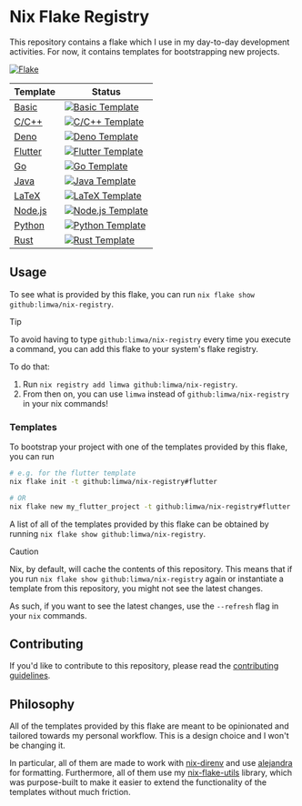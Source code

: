 # Nix Flake Registry

This repository contains a flake which I use in my day-to-day development activities. For now, it contains templates for bootstrapping new projects.

[![Flake](https://github.com/limwa/nix-registry/actions/workflows/flake.yaml/badge.svg)](https://github.com/limwa/nix-registry/actions/workflows/flake.yaml)

| Template                                                                     | Status                                                                                                                                                                                        |
| ---------------------------------------------------------------------------- | --------------------------------------------------------------------------------------------------------------------------------------------------------------------------------------------- |
| [Basic](https://github.com/limwa/nix-registry/tree/main/templates/basic)     | [![Basic Template](https://github.com/limwa/nix-registry/actions/workflows/template-basic.yaml/badge.svg)](https://github.com/limwa/nix-registry/actions/workflows/template-basic.yaml)       |
| [C/C++](https://github.com/limwa/nix-registry/tree/main/templates/c)         | [![C/C++ Template](https://github.com/limwa/nix-registry/actions/workflows/template-c.yaml/badge.svg)](https://github.com/limwa/nix-registry/actions/workflows/template-c.yaml)               |
| [Deno](https://github.com/limwa/nix-registry/tree/main/templates/deno)       | [![Deno Template](https://github.com/limwa/nix-registry/actions/workflows/template-deno.yaml/badge.svg)](https://github.com/limwa/nix-registry/actions/workflows/template-deno.yaml)          |
| [Flutter](https://github.com/limwa/nix-registry/tree/main/templates/flutter) | [![Flutter Template](https://github.com/limwa/nix-registry/actions/workflows/template-flutter.yaml/badge.svg)](https://github.com/limwa/nix-registry/actions/workflows/template-flutter.yaml) |
| [Go](https://github.com/limwa/nix-registry/tree/main/templates/go)           | [![Go Template](https://github.com/limwa/nix-registry/actions/workflows/template-go.yaml/badge.svg)](https://github.com/limwa/nix-registry/actions/workflows/template-go.yaml)                |
| [Java](https://github.com/limwa/nix-registry/tree/main/templates/java)       | [![Java Template](https://github.com/limwa/nix-registry/actions/workflows/template-java.yaml/badge.svg)](https://github.com/limwa/nix-registry/actions/workflows/template-java.yaml)          |
| [LaTeX](https://github.com/limwa/nix-registry/tree/main/templates/latex)     | [![LaTeX Template](https://github.com/limwa/nix-registry/actions/workflows/template-latex.yaml/badge.svg)](https://github.com/limwa/nix-registry/actions/workflows/template-latex.yaml)       |
| [Node.js](https://github.com/limwa/nix-registry/tree/main/templates/nodejs)  | [![Node.js Template](https://github.com/limwa/nix-registry/actions/workflows/template-nodejs.yaml/badge.svg)](https://github.com/limwa/nix-registry/actions/workflows/template-nodejs.yaml)   |
| [Python](https://github.com/limwa/nix-registry/tree/main/templates/python)   | [![Python Template](https://github.com/limwa/nix-registry/actions/workflows/template-python.yaml/badge.svg)](https://github.com/limwa/nix-registry/actions/workflows/template-python.yaml)    |
| [Rust](https://github.com/limwa/nix-registry/tree/main/templates/rust)       | [![Rust Template](https://github.com/limwa/nix-registry/actions/workflows/template-rust.yaml/badge.svg)](https://github.com/limwa/nix-registry/actions/workflows/template-rust.yaml)          |

## Usage

To see what is provided by this flake, you can run `nix flake show github:limwa/nix-registry`.

> [!TIP]
> To avoid having to type `github:limwa/nix-registry` every time you execute a command, you can add this flake to your system's flake registry.
> 
> To do that:
> 
> 1. Run `nix registry add limwa github:limwa/nix-registry`.
> 2. From then on, you can use `limwa` instead of `github:limwa/nix-registry` in your nix commands!

### Templates

To bootstrap your project with one of the templates provided by this flake, you can run

```bash
# e.g. for the flutter template
nix flake init -t github:limwa/nix-registry#flutter

# OR
nix flake new my_flutter_project -t github:limwa/nix-registry#flutter
```

A list of all of the templates provided by this flake can be obtained by running `nix flake show github:limwa/nix-registry`.

> [!CAUTION]
> Nix, by default, will cache the contents of this repository.
> This means that if you run `nix flake show github:limwa/nix-registry` again or instantiate a template from this repository,
> you might not see the latest changes.
>
> As such, if you want to see the latest changes, use the `--refresh` flag in your `nix` commands.

## Contributing

If you'd like to contribute to this repository, please read the [contributing guidelines](CONTRIBUTING.md).

## Philosophy

All of the templates provided by this flake are meant to be opinionated and tailored towards my personal workflow. This is a design choice and I won't be changing it.

In particular, all of them are made to work with [nix-direnv](https://github.com/nix-community/nix-direnv) and use [alejandra](https://github.com/kamadorueda/alejandra) for formatting.
Furthermore, all of them use my [nix-flake-utils](https://github.com/limwa/nix-flake-utils) library, which was purpose-built to make it easier to extend the functionality of the templates without much friction.
